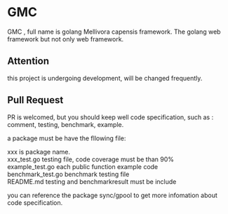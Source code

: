 # GMC
GMC , full name is golang Mellivora capensis framework. The golang  web framework  but not only web framework.

## Attention
this project is undergoing development, will be changed frequently.

## Pull Request
PR is welcomed, but you should keep well code specification, such as : comment, testing, benchmark, example.

a package must be have the fllowing file:   

xxx is package name.  
xxx_test.go         testing file, code coverage must be than 90%   
example_test.go     each public function example code   
benchmark_test.go   benchmark testing file   
README.md           testing and benchmarkresult must be include   

you can reference the package sync/gpool to get more infomation about code specification.


 